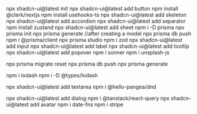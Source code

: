 npx shadcn-ui@latest init
npx shadcn-ui@latest add button
npm install @clerk/nextjs
npm install usehooks-ts
npx shadcn-ui@latest add skeleton
npx shadcn-ui@latest add accordion
npx shadcn-ui@latest add separator
npm install zustand
npx shadcn-ui@latest add sheet
npm i -D prisma
npx prisma init
npx prisma generate   //after creating a model
npx prisma db push 
npm i @prisma/client
npx prisma studio
npm i zod
npx shadcn-ui@latest add input
npx shadcn-ui@latest add label
npx shadcn-ui@latest add tooltip
npx shadcn-ui@latest add popover
npm i sonner
npm i unsplash-js

npx prisma migrate reset
npx prisma db push 
npx prisma generate

npm i lodash
npm i -D @types/lodash

npx shadcn-ui@latest add textarea
npm i @hello-pangea/dnd

npx shadcn-ui@latest add dialog
npm i @tanstack/react-query
npx shadcn-ui@latest add avatar
npm i date-fns
npm i stripe